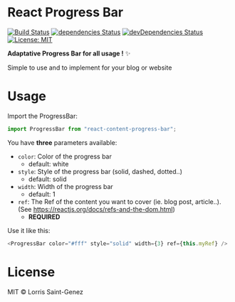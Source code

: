 # React Progress Bar

[![Build Status](https://travis-ci.org/LorrisSaintGenez/react-content-progress-bar.svg?branch=master)](https://travis-ci.org/LorrisSaintGenez/react-content-progress-bar) [![dependencies Status](https://david-dm.org/LorrisSaintGenez/react-content-progress-bar/status.svg)](https://david-dm.org/LorrisSaintGenez/react-content-progress-bar) [![devDependencies Status](https://david-dm.org/LorrisSaintGenez/react-content-progress-bar/dev-status.svg)](https://david-dm.org/LorrisSaintGenez/react-content-progress-bar?type=dev) [![License: MIT](https://img.shields.io/badge/License-MIT-blue.svg)](https://opensource.org/licenses/MIT)

**Adaptative Progress Bar for all usage !** ✨

Simple to use and to implement for your blog or website

# Usage

Import the ProgressBar:

```javascript
import ProgressBar from "react-content-progress-bar";
```

You have **three** parameters available:

- `color`: Color of the progress bar
  - default: white
- `style`: Style of the progress bar (solid, dashed, dotted..)
  - default: solid
- `width`: Width of the progress bar
  - default: 1
- `ref`: The Ref of the content you want to cover (ie. blog post, article..). (See https://reactjs.org/docs/refs-and-the-dom.html)
  - **REQUIRED**

Use it like this:

```javascript
<ProgressBar color="#fff" style="solid" width={3} ref={this.myRef} />
```

# License

MIT © Lorris Saint-Genez
